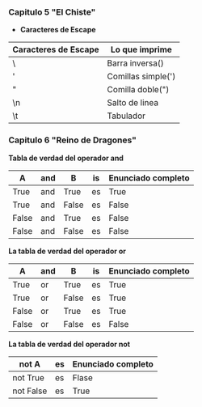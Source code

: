 ### Capitulo 5 "El Chiste"

- **Caracteres de Escape**

|Caracteres de Escape|Lo que imprime|
|--|--|
| \\  | Barra inversa(\)  |
| \'  | Comillas simple(')|
| \"  | Comilla doble(")  |
| \n  | Salto de linea    |
| \t  | Tabulador         |

### Capitulo 6 "Reino de Dragones"

**Tabla de verdad del operador and**

|A|and|B|is|Enunciado completo|
|--|--|--|--|--|
|True|and|True|es|True|
|True|and|False|es|False|
|False|and|True|es|False|
|False|and|False|es|False|

**La tabla de verdad del operador or**

|A|and|B|is|Enunciado completo|
|--|--|--|--|--|
|True|or|True|es|True|
|True|or|False|es|True|
|False|or|True|es|True|
|False|or|False|es|False|

**La tabla de verdad del operador not**

|not A|es|Enunciado completo|
|--|--|--|
|not True|es|Flase|
|not False|es|True|